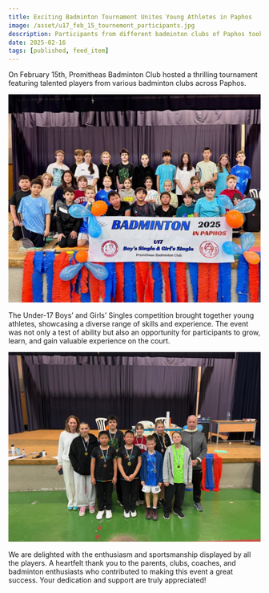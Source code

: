 ```yaml
---
title: Exciting Badminton Tournament Unites Young Athletes in Paphos
image: /asset/u17_feb_15_tournement_participants.jpg
description: Participants from different badminton clubs of Paphos took part in great event on February 15th at Promitheas Badminton Club.
date: 2025-02-16
tags: [published, feed_item]
---
```


On February 15th, Promitheas Badminton Club hosted a thrilling tournament featuring talented players from various badminton clubs across Paphos.

![The Participants](/asset/u17_feb_15_tournement_participants.jpg)

The Under-17 Boys’ and Girls’ Singles competition brought together young athletes, showcasing a diverse range of skills and experience. The event was not only a test of ability but also an opportunity for participants to grow, learn, and gain valuable experience on the court.

![The Medalists with Coaches Tatjana and Davy on either side.](/asset/u17_feb_15_tournement_medalists.jpg)

We are delighted with the enthusiasm and sportsmanship displayed by all the players. A heartfelt thank you to the parents, clubs, coaches, and badminton enthusiasts who contributed to making this event a great success. Your dedication and support are truly appreciated!
